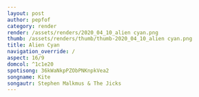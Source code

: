 ```yaml
---
layout: post
author: pepfof
category: render
render: /assets/renders/2020_04_10_alien cyan.png
thumb: /assets/renders/thumb/thumb-2020_04_10_alien cyan.png
title: Alien Cyan
navigation_override: /
aspect: 16/9
domcol: ^1c1e20
spotisong: 36kWaNkpPZObPNKnpkVea2
songname: Kite
songautr: Stephen Malkmus & The Jicks
---
```


<!--USER BEGIN 1-->

<!--USER END 1-->

<!--more-->
<!--USER BEGIN 2-->

<!--USER END 2-->

